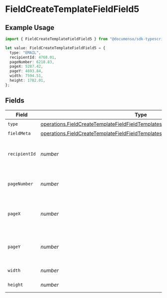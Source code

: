 # FieldCreateTemplateFieldField5

## Example Usage

```typescript
import { FieldCreateTemplateFieldField5 } from "@documenso/sdk-typescript/models/operations";

let value: FieldCreateTemplateFieldField5 = {
  type: "EMAIL",
  recipientId: 4768.01,
  pageNumber: 6218.83,
  pageX: 5287.42,
  pageY: 4693.84,
  width: 7594.51,
  height: 1782.01,
};
```

## Fields

| Field                                                                                                                                                                            | Type                                                                                                                                                                             | Required                                                                                                                                                                         | Description                                                                                                                                                                      |
| -------------------------------------------------------------------------------------------------------------------------------------------------------------------------------- | -------------------------------------------------------------------------------------------------------------------------------------------------------------------------------- | -------------------------------------------------------------------------------------------------------------------------------------------------------------------------------- | -------------------------------------------------------------------------------------------------------------------------------------------------------------------------------- |
| `type`                                                                                                                                                                           | [operations.FieldCreateTemplateFieldFieldTemplatesFieldsRequestRequestBody5Type](../../models/operations/fieldcreatetemplatefieldfieldtemplatesfieldsrequestrequestbody5type.md) | :heavy_check_mark:                                                                                                                                                               | N/A                                                                                                                                                                              |
| `fieldMeta`                                                                                                                                                                      | [operations.FieldCreateTemplateFieldFieldTemplatesFieldsRequestFieldMeta](../../models/operations/fieldcreatetemplatefieldfieldtemplatesfieldsrequestfieldmeta.md)               | :heavy_minus_sign:                                                                                                                                                               | N/A                                                                                                                                                                              |
| `recipientId`                                                                                                                                                                    | *number*                                                                                                                                                                         | :heavy_check_mark:                                                                                                                                                               | The ID of the recipient to create the field for.                                                                                                                                 |
| `pageNumber`                                                                                                                                                                     | *number*                                                                                                                                                                         | :heavy_check_mark:                                                                                                                                                               | The page number the field will be on.                                                                                                                                            |
| `pageX`                                                                                                                                                                          | *number*                                                                                                                                                                         | :heavy_check_mark:                                                                                                                                                               | The X coordinate of where the field will be placed.                                                                                                                              |
| `pageY`                                                                                                                                                                          | *number*                                                                                                                                                                         | :heavy_check_mark:                                                                                                                                                               | The Y coordinate of where the field will be placed.                                                                                                                              |
| `width`                                                                                                                                                                          | *number*                                                                                                                                                                         | :heavy_check_mark:                                                                                                                                                               | The width of the field.                                                                                                                                                          |
| `height`                                                                                                                                                                         | *number*                                                                                                                                                                         | :heavy_check_mark:                                                                                                                                                               | The height of the field.                                                                                                                                                         |